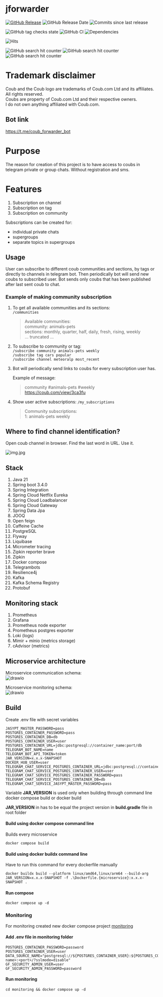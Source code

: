 # jforwarder

[![GitHub Release](https://img.shields.io/github/v/release/dankoy/jforwarder)](https://github.com/Dankoy/jforwarder/releases/latest)
![GitHub Release Date](https://img.shields.io/github/release-date/dankoy/jforwarder)
![Commits since last release](https://img.shields.io/github/commits-since/Dankoy/jforwarder/latest/main)

![GitHub tag checks state](https://img.shields.io/github/checks-status/dankoy/jforwarder/main)
![GitHub CI](https://github.com/dankoy/jforwarder/actions/workflows/test.yml/badge.svg)
![Dependencies](https://img.shields.io/librariesio/github/dankoy/jforwarder)

![Hits](https://hitscounter.dev/api/hit?url=https%3A%2F%2Fgithub.com%2FDankoy%2Fjforwarder&count_bg=%2379C83D&title_bg=%23555555&icon=&icon_color=%23E7E7E7&title=hits&edge_flat=false)

![GitHub search hit counter](https://img.shields.io/github/search/dankoy/jforwarder/jforwarder)
![GitHub search hit counter](https://img.shields.io/github/search/dankoy/jforwarder/coub_forwarder_bot)
![GitHub search hit counter](https://img.shields.io/github/search/dankoy/jforwarder/coub)

# Trademark disclaimer

Coub and the Coub logo are trademarks of Coub.com Ltd and its affiliates. All rights reserved.    
Coubs are property of Coub.com Ltd and their respective owners.    
I do not own anything affiliated with Coub.com.

## Bot link

https://t.me/coub_forwarder_bot

# Purpose

The reason for creation of this project is to have access to coubs in telegram private or group
chats. Without registration and sms.

# Features

1) Subscription on channel
2) Subscription on tag
3) Subscription on community

Subscriptions can be created for:
- individual private chats
- supergroups
- separate topics in supergroups

## Usage

User can subscribe to different coub communities and sections, by tags or directly to channels in
telegram bot. Then periodically bot will send new coubs to subscribed user. Bot sends only coubs
that has been published after last sent coub to chat.

### Example of making community subscription

1) To get all available communities and its sections:    
   ```/communities```

   > Available communities:    
   community: animals-pets    
   sections: monthly, quarter, half, daily, fresh, rising, weekly    
   ... truncated ...

2) To subscribe to community or tag:    
   ```/subscribe community animals-pets weekly```    
   ```/subscribe tag cars popular```    
   ```/subscribe channel meteoralp most_recent```

3) Bot will periodically send links to coubs for every subscription user has.

   Example of message:
   > community #animals-pets #weekly    
   https://coub.com/view/3ca3fu

4) Show user active subscriptions: ```/my_subscriptions```
   > Community subscriptions:    
   1: animals-pets weekly

## Where to find channel identification?

Open coub channel in browser. Find the last word in URL. Use it.

![img.jpg](img.jpg)

## Stack

1. Java 21
2. Spring boot 3.4.0
3. Spring Integration
4. Spring Cloud Netflix Eureka
5. Spring Cloud Loadbalancer
6. Spring Cloud Gateway
7. Spring Data Jpa
8. JOOQ
9. Open feign
10. Caffeine Cache
11. PostgreSQL
12. Flyway
13. Liquibase
14. Micrometer tracing
15. Zipkin reporter brave
16. Zipkin
17. Docker compose
18. Telegrambots
19. Resilience4j
20. Kafka
21. Kafka Schema Registry
22. Protobuf

## Monitoring stack

1. Prometheus
2. Grafana
3. Prometheus node exporter
4. Prometheus postgres exporter
5. Loki (logs)
6. Mimir + minio (metrics storage)
7. cAdvisor (metrics)

## Microservice architecture

Microservice communication schema:    
![drawio](jforwarder.drawio.svg)

Microservice monitoring schema:    
![drawio](jforwarder-monitoring.drawio.svg)

## Build

Create .env file with secret variables

```
JASYPT_MASTER_PASSWORD=pass
POSTGRES_CONTAINER_PASSWORD=pass
POSTGRES_CONTAINER_DB=db
POSTGRES_CONTAINER_USER=user
POSTGRES_CONTAINER_URL=jdbc:postgresql://container_name:port/db
TELEGRAM_BOT_NAME=name
TELEGRAM_BOT_API_TOKEN=token
JAR_VERSION=x.x.x-SNAPSHOT
DOCKER_HUB_USER=user
TELEGRAM_CHAT_SERVICE_POSTGRES_CONTAINER_URL=jdbc:postgresql://container_name:5432/db
TELEGRAM_CHAT_SERVICE_POSTGRES_CONTAINER_USER=user
TELEGRAM_CHAT_SERVICE_POSTGRES_CONTAINER_PASSWORD=pass
TELEGRAM_CHAT_SERVICE_POSTGRES_CONTAINER_DB=db
TELEGRAM_CHAT_SERVICE_JASYPT_MASTER_PASSWORD=pass
```

Variable **JAR_VERSION** is used only when building through command line docker compose build or
docker build

**JAR_VERSION** in has to be equal the project version in **build.gradle** file in root folder

#### Build using docker compose command line

Builds every microservice

```shell
docker compose build 
```

#### Build using docker buildx command line

Have to run this command for every dockerfile manually

```shell
docker buildx build --platform linux/amd64,linux/arm64 --build-arg JAR_VERSION=x.x.x-SNAPSHOT -f .\Dockerfile.{microservice}:x.x.x-SNAPSHOT .
```

#### Run compose

```shell
docker compose up -d
```

### Monitoring

For monitoring created new docker compose project [monitoring](/monitoring)

#### Add .env file in monitoring folder

```
POSTGRES_CONTAINER_PASSWORD=password
POSTGRES_CONTAINER_USER=user
DATA_SOURCE_NAME="postgresql://${POSTGRES_CONTAINER_USER}:${POSTGRES_CONTAINER_PASSWORD}@<container-name>:<port>/?sslmode=disable"
GF_SECURITY_ADMIN_USER=user
GF_SECURITY_ADMIN_PASSWORD=password
```

#### Run monitoring

```shell
cd monitoring && docker compose up -d
```
